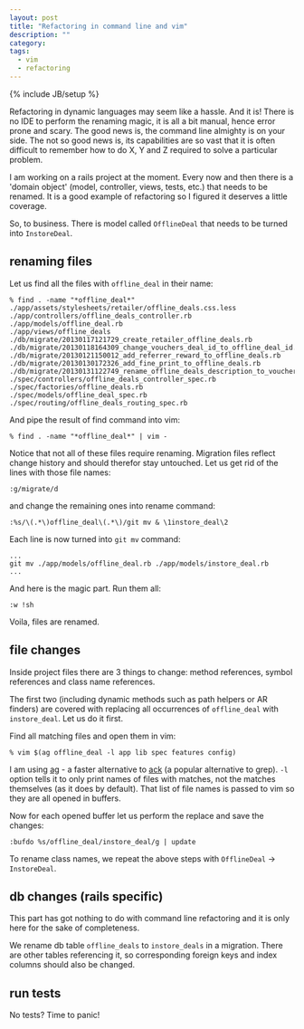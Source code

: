 ```yaml
---
layout: post
title: "Refactoring in command line and vim"
description: ""
category: 
tags:
  - vim
  - refactoring
---
```

{% include JB/setup %}

Refactoring in dynamic languages may seem like a hassle. And it is! There is no IDE to perform the renaming magic, it is all a bit manual, hence error prone and scary. The good news is, the command line almighty is on your side. The not so good news is, its capabilities are so vast that it is often difficult to remember how to do X, Y and Z required to solve a particular problem. 

I am working on a rails project at the moment. Every now and then there is a 'domain object' (model, controller, views, tests, etc.) that needs to be renamed. It is a good example of refactoring so I figured it deserves a little coverage.

So, to business. There is model called `OfflineDeal` that needs to be turned into `InstoreDeal`.

## renaming files

Let us find all the files with `offline_deal` in their name:

    % find . -name "*offline_deal*" 
    ./app/assets/stylesheets/retailer/offline_deals.css.less
    ./app/controllers/offline_deals_controller.rb
    ./app/models/offline_deal.rb
    ./app/views/offline_deals
    ./db/migrate/20130117121729_create_retailer_offline_deals.rb
    ./db/migrate/20130118164309_change_vouchers_deal_id_to_offline_deal_id.rb
    ./db/migrate/20130121150012_add_referrer_reward_to_offline_deals.rb
    ./db/migrate/20130130172326_add_fine_print_to_offline_deals.rb
    ./db/migrate/20130131122749_rename_offline_deals_description_to_voucher_text.rb
    ./spec/controllers/offline_deals_controller_spec.rb
    ./spec/factories/offline_deals.rb
    ./spec/models/offline_deal_spec.rb
    ./spec/routing/offline_deals_routing_spec.rb

And pipe the result of find command into vim:

    % find . -name "*offline_deal*" | vim -

Notice that not all of these files require renaming. Migration files reflect change history and should therefor stay untouched. Let us get rid of the lines with those file names:

    :g/migrate/d

 and change the remaining ones into rename command:

    :%s/\(.*\)offline_deal\(.*\)/git mv & \1instore_deal\2

Each line is now turned into `git mv` command:

    ...
    git mv ./app/models/offline_deal.rb ./app/models/instore_deal.rb
    ...

And here is the magic part. Run them all:

    :w !sh

Voila, files are renamed.

## file changes

Inside project files there are 3 things to change: method references, symbol references and class name references.

The first two (including dynamic methods such as path helpers or AR finders) are covered with replacing all occurrences of `offline_deal` with `instore_deal`. Let us do it first.

Find all matching files and open them in vim:

    % vim $(ag offline_deal -l app lib spec features config)

I am using [ag](https://github.com/ggreer/the_silver_searcher) - a faster alternative to [ack](http://betterthangrep.com/) (a popular alternative to grep). `-l` option tells it to only print names of files with matches, not the matches themselves (as it does by default). That list of file names is passed to vim so they are all opened in buffers.

Now for each opened buffer let us perform the replace and save the changes:

    :bufdo %s/offline_deal/instore_deal/g | update

To rename class names, we repeat the above steps with `OfflineDeal` -> `InstoreDeal`.

## db changes (rails specific)

This part has got nothing to do with command line refactoring and it is only here for the sake of completeness.

We rename db table `offline_deals` to `instore_deals` in a migration. There are other tables referencing it, so corresponding foreign keys and index columns should also be changed.

## run tests

No tests? Time to panic!
